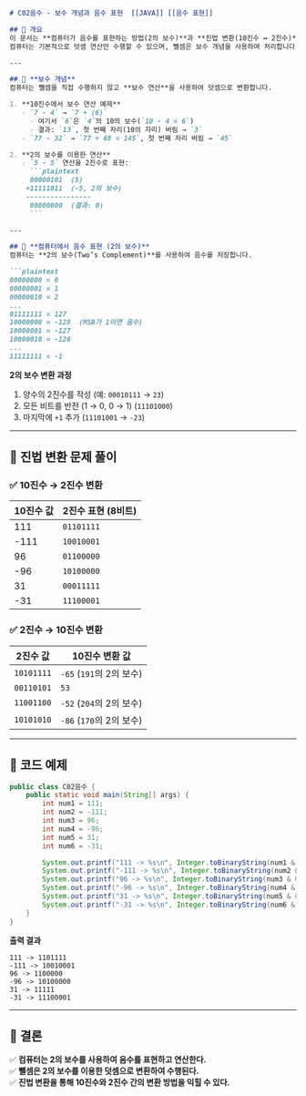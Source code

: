 ````markdown
# C02음수 - 보수 개념과 음수 표현  [[JAVA]] [[음수 표현]]

## 📌 개요
이 문서는 **컴퓨터가 음수를 표현하는 방법(2의 보수)**과 **진법 변환(10진수 ↔ 2진수)**을 다룹니다.  
컴퓨터는 기본적으로 덧셈 연산만 수행할 수 있으며, 뺄셈은 보수 개념을 사용하여 처리합니다.

---

## 🔹 **보수 개념**
컴퓨터는 뺄셈을 직접 수행하지 않고 **보수 연산**을 사용하여 덧셈으로 변환합니다.

1. **10진수에서 보수 연산 예제**
   - `7 - 4` → `7 + (6)`  
     - 여기서 `6`은 `4`의 10의 보수(`10 - 4 = 6`)
     - 결과: `13`, 첫 번째 자리(10의 자리) 버림 → `3`
   - `77 - 32` → `77 + 68 = 145`, 첫 번째 자리 버림 → `45`

2. **2의 보수를 이용한 연산**
   - `5 - 5` 연산을 2진수로 표현:
     ```plaintext
     00000101  (5)
    +11111011  (-5, 2의 보수)
    ----------------
     00000000  (결과: 0)
     ```

---

## 🔹 **컴퓨터에서 음수 표현 (2의 보수)**
컴퓨터는 **2의 보수(Two’s Complement)**를 사용하여 음수를 저장합니다.

```plaintext
00000000 = 0
00000001 = 1
00000010 = 2
...
01111111 = 127
10000000 = -128  (MSB가 1이면 음수)
10000001 = -127
10000010 = -126
...
11111111 = -1
````

**2의 보수 변환 과정**

1. 양수의 2진수를 작성 (예: `00010111` → `23`)
2. 모든 비트를 반전 (1 → 0, 0 → 1) (`11101000`)
3. 마지막에 `+1` 추가 (`11101001` → `-23`)

---

## 🔹 **진법 변환 문제 풀이**

### ✅ **10진수 → 2진수 변환**

|10진수 값|2진수 표현 (8비트)|
|---|---|
|111|`01101111`|
|-111|`10010001`|
|96|`01100000`|
|-96|`10100000`|
|31|`00011111`|
|-31|`11100001`|

### ✅ **2진수 → 10진수 변환**

|2진수 값|10진수 변환 값|
|---|---|
|`10101111`|`-65` (`191`의 2의 보수)|
|`00110101`|`53`|
|`11001100`|`-52` (`204`의 2의 보수)|
|`10101010`|`-86` (`170`의 2의 보수)|

---

## 🔹 **코드 예제**

```java
public class C02음수 {
    public static void main(String[] args) {
        int num1 = 111;
        int num2 = -111;
        int num3 = 96;
        int num4 = -96;
        int num5 = 31;
        int num6 = -31;

        System.out.printf("111 -> %s\n", Integer.toBinaryString(num1 & 0xFF));
        System.out.printf("-111 -> %s\n", Integer.toBinaryString(num2 & 0xFF));
        System.out.printf("96 -> %s\n", Integer.toBinaryString(num3 & 0xFF));
        System.out.printf("-96 -> %s\n", Integer.toBinaryString(num4 & 0xFF));
        System.out.printf("31 -> %s\n", Integer.toBinaryString(num5 & 0xFF));
        System.out.printf("-31 -> %s\n", Integer.toBinaryString(num6 & 0xFF));
    }
}
```

**출력 결과**

```
111 -> 1101111
-111 -> 10010001
96 -> 1100000
-96 -> 10100000
31 -> 11111
-31 -> 11100001
```

---

## 📌 **결론**

✅ **컴퓨터는 2의 보수를 사용하여 음수를 표현하고 연산한다.**  
✅ **뺄셈은 2의 보수를 이용한 덧셈으로 변환하여 수행된다.**  
✅ **진법 변환을 통해 10진수와 2진수 간의 변환 방법을 익힐 수 있다.**
